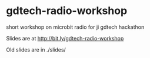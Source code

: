 # gdtech-radio-workshop
short workshop on microbit radio for ji gdtech hackathon


Slides are at http://bit.ly/gdtech-radio-workshop

Old slides are in ./slides/
